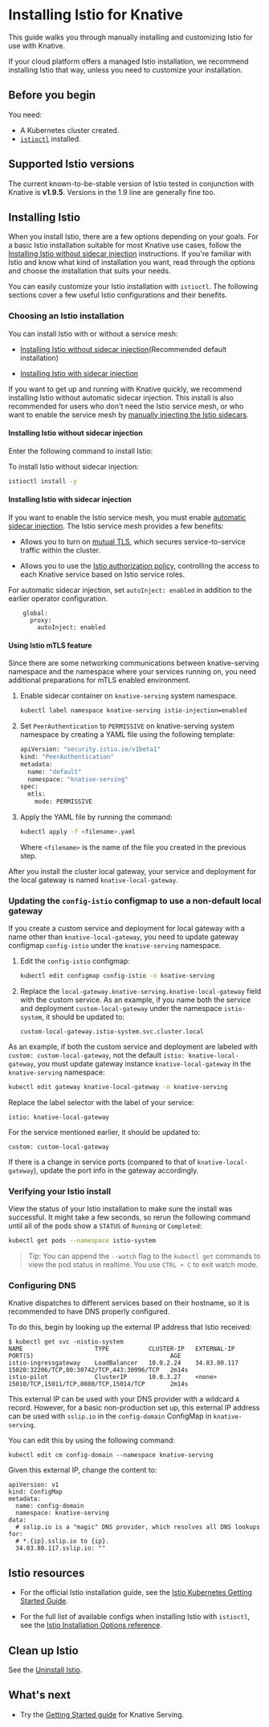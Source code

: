 # Installing Istio for Knative

This guide walks you through manually installing and customizing Istio for use
with Knative.

If your cloud platform offers a managed Istio installation, we recommend
installing Istio that way, unless you need to customize your
installation.

## Before you begin

You need:

- A Kubernetes cluster created.
- [`istioctl`](https://istio.io/docs/setup/install/istioctl/) installed.

## Supported Istio versions

The current known-to-be-stable version of Istio tested in conjunction with Knative is **v1.9.5**.
Versions in the 1.9 line are generally fine too.

## Installing Istio

When you install Istio, there are a few options depending on your goals. For a
basic Istio installation suitable for most Knative use cases, follow the
[Installing Istio without sidecar injection](#installing-istio-without-sidecar-injection)
instructions. If you're familiar with Istio and know what kind of installation
you want, read through the options and choose the installation that suits your
needs.

You can easily customize your Istio installation with `istioctl`. The following sections
cover a few useful Istio configurations and their benefits.

### Choosing an Istio installation

You can install Istio with or without a service mesh:

- [Installing Istio without sidecar injection](#installing-istio-without-sidecar-injection)(Recommended
     default installation)

- [Installing Istio with sidecar injection](#installing-istio-with-sidecar-injection)

If you want to get up and running with Knative quickly, we recommend installing
Istio without automatic sidecar injection. This install is also recommended for
users who don't need the Istio service mesh, or who want to enable the service
mesh by [manually injecting the Istio sidecars][1].

#### Installing Istio without sidecar injection

Enter the following command to install Istio:

To install Istio without sidecar injection:

```sh
istioctl install -y
```

#### Installing Istio with sidecar injection

If you want to enable the Istio service mesh, you must enable [automatic sidecar
injection][2]. The Istio service mesh provides a few benefits:

- Allows you to turn on [mutual TLS][3], which secures service-to-service
  traffic within the cluster.

- Allows you to use the [Istio authorization policy][4], controlling the access
  to each Knative service based on Istio service roles.

For automatic sidecar injection, set `autoInject: enabled` in addition to the earlier
operator configuration.

```
    global:
      proxy:
        autoInject: enabled
```

#### Using Istio mTLS feature

Since there are some networking communications between knative-serving namespace
and the namespace where your services running on, you need additional
preparations for mTLS enabled environment.

1. Enable sidecar container on `knative-serving` system namespace.

    ```bash
    kubectl label namespace knative-serving istio-injection=enabled
    ```

1. Set `PeerAuthentication` to `PERMISSIVE` on knative-serving system namespace
by creating a YAML file using the following template:

    ```bash
    apiVersion: "security.istio.io/v1beta1"
    kind: "PeerAuthentication"
    metadata:
      name: "default"
      namespace: "knative-serving"
    spec:
      mtls:
        mode: PERMISSIVE
    ```

1. Apply the YAML file by running the command:

    ```bash
    kubectl apply -f <filename>.yaml
    ```
    Where `<filename>` is the name of the file you created in the previous step.

After you install the cluster local gateway, your service and deployment for the local gateway is named `knative-local-gateway`.

### Updating the `config-istio` configmap to use a non-default local gateway

If you create a custom service and deployment for local gateway with a name other than `knative-local-gateway`, you
need to update gateway configmap `config-istio` under the `knative-serving` namespace.

1. Edit the `config-istio` configmap:

    ```bash
    kubectl edit configmap config-istio -n knative-serving
    ```

2. Replace the `local-gateway.knative-serving.knative-local-gateway` field with the custom service. As an example, if you name both
the service and deployment `custom-local-gateway` under the namespace `istio-system`, it should be updated to:

    ```
    custom-local-gateway.istio-system.svc.cluster.local
    ```

As an example, if both the custom service and deployment are labeled with `custom: custom-local-gateway`, not the default
`istio: knative-local-gateway`, you must update gateway instance `knative-local-gateway` in the `knative-serving` namespace:

```bash
kubectl edit gateway knative-local-gateway -n knative-serving
```

Replace the label selector with the label of your service:

```
istio: knative-local-gateway
```

For the service mentioned earlier, it should be updated to:

```
custom: custom-local-gateway
```

If there is a change in service ports (compared to that of
`knative-local-gateway`), update the port info in the gateway accordingly.

### Verifying your Istio install

View the status of your Istio installation to make sure the install was
successful. It might take a few seconds, so rerun the following command until
all of the pods show a `STATUS` of `Running` or `Completed`:

```bash
kubectl get pods --namespace istio-system
```

> Tip: You can append the `--watch` flag to the `kubectl get` commands to view
> the pod status in realtime. You use `CTRL + C` to exit watch mode.

### Configuring DNS

Knative dispatches to different services based on their hostname, so it is recommended to have DNS properly configured.

To do this, begin by looking up the external IP address that Istio received:

```
$ kubectl get svc -nistio-system
NAME                    TYPE           CLUSTER-IP   EXTERNAL-IP    PORT(S)                                      AGE
istio-ingressgateway    LoadBalancer   10.0.2.24    34.83.80.117   15020:32206/TCP,80:30742/TCP,443:30996/TCP   2m14s
istio-pilot             ClusterIP      10.0.3.27    <none>         15010/TCP,15011/TCP,8080/TCP,15014/TCP       2m14s
```

This external IP can be used with your DNS provider with a wildcard `A` record. However, for a basic non-production set
up, this external IP address can be used with `sslip.io` in the `config-domain` ConfigMap in `knative-serving`.

You can edit this by using the following command:

```
kubectl edit cm config-domain --namespace knative-serving
```

Given this external IP, change the content to:

```
apiVersion: v1
kind: ConfigMap
metadata:
  name: config-domain
  namespace: knative-serving
data:
  # sslip.io is a "magic" DNS provider, which resolves all DNS lookups for:
  # *.{ip}.sslip.io to {ip}.
  34.83.80.117.sslip.io: ""
```

## Istio resources

- For the official Istio installation guide, see the
  [Istio Kubernetes Getting Started Guide](https://istio.io/docs/setup/kubernetes/).

- For the full list of available configs when installing Istio with `istioctl`, see
  the
  [Istio Installation Options reference](https://istio.io/docs/setup/install/istioctl/).

## Clean up Istio

See the [Uninstall Istio](https://istio.io/docs/setup/install/istioctl/#uninstall-istio).

## What's next

- Try the [Getting Started guide](../getting-started/README.md) for Knative Serving.

[1]:
  https://istio.io/docs/setup/kubernetes/additional-setup/sidecar-injection/#manual-sidecar-injection
[2]:
  https://istio.io/docs/setup/kubernetes/additional-setup/sidecar-injection/#automatic-sidecar-injection
[3]: https://istio.io/docs/concepts/security/#mutual-tls-authentication
[4]: https://istio.io/docs/tasks/security/authz-http/
